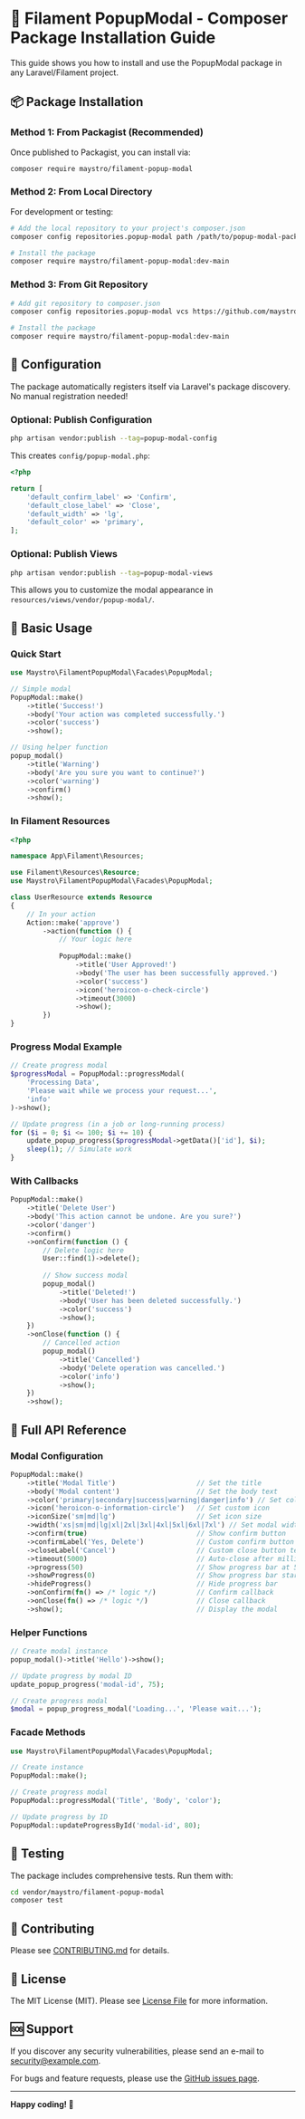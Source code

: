 # 🚀 Filament PopupModal - Composer Package Installation Guide

This guide shows you how to install and use the PopupModal package in any Laravel/Filament project.

## 📦 Package Installation

### Method 1: From Packagist (Recommended)

Once published to Packagist, you can install via:

```bash
composer require maystro/filament-popup-modal
```

### Method 2: From Local Directory

For development or testing:

```bash
# Add the local repository to your project's composer.json
composer config repositories.popup-modal path /path/to/popup-modal-package

# Install the package
composer require maystro/filament-popup-modal:dev-main
```

### Method 3: From Git Repository

```bash
# Add git repository to composer.json
composer config repositories.popup-modal vcs https://github.com/maystro/filament-popup-modal

# Install the package
composer require maystro/filament-popup-modal:dev-main
```

## 🔧 Configuration

The package automatically registers itself via Laravel's package discovery. No manual registration needed!

### Optional: Publish Configuration

```bash
php artisan vendor:publish --tag=popup-modal-config
```

This creates `config/popup-modal.php`:

```php
<?php

return [
    'default_confirm_label' => 'Confirm',
    'default_close_label' => 'Close',
    'default_width' => 'lg',
    'default_color' => 'primary',
];
```

### Optional: Publish Views

```bash
php artisan vendor:publish --tag=popup-modal-views
```

This allows you to customize the modal appearance in `resources/views/vendor/popup-modal/`.

## 🎯 Basic Usage

### Quick Start

```php
use Maystro\FilamentPopupModal\Facades\PopupModal;

// Simple modal
PopupModal::make()
    ->title('Success!')
    ->body('Your action was completed successfully.')
    ->color('success')
    ->show();

// Using helper function
popup_modal()
    ->title('Warning')
    ->body('Are you sure you want to continue?')
    ->color('warning')
    ->confirm()
    ->show();
```

### In Filament Resources

```php
<?php

namespace App\Filament\Resources;

use Filament\Resources\Resource;
use Maystro\FilamentPopupModal\Facades\PopupModal;

class UserResource extends Resource
{
    // In your action
    Action::make('approve')
        ->action(function () {
            // Your logic here
            
            PopupModal::make()
                ->title('User Approved!')
                ->body('The user has been successfully approved.')
                ->color('success')
                ->icon('heroicon-o-check-circle')
                ->timeout(3000)
                ->show();
        })
}
```

### Progress Modal Example

```php
// Create progress modal
$progressModal = PopupModal::progressModal(
    'Processing Data',
    'Please wait while we process your request...',
    'info'
)->show();

// Update progress (in a job or long-running process)
for ($i = 0; $i <= 100; $i += 10) {
    update_popup_progress($progressModal->getData()['id'], $i);
    sleep(1); // Simulate work
}
```

### With Callbacks

```php
PopupModal::make()
    ->title('Delete User')
    ->body('This action cannot be undone. Are you sure?')
    ->color('danger')
    ->confirm()
    ->onConfirm(function () {
        // Delete logic here
        User::find(1)->delete();
        
        // Show success modal
        popup_modal()
            ->title('Deleted!')
            ->body('User has been deleted successfully.')
            ->color('success')
            ->show();
    })
    ->onClose(function () {
        // Cancelled action
        popup_modal()
            ->title('Cancelled')
            ->body('Delete operation was cancelled.')
            ->color('info')
            ->show();
    })
    ->show();
```

## 🎨 Full API Reference

### Modal Configuration

```php
PopupModal::make()
    ->title('Modal Title')                    // Set the title
    ->body('Modal content')                   // Set the body text
    ->color('primary|secondary|success|warning|danger|info') // Set color theme
    ->icon('heroicon-o-information-circle')   // Set custom icon
    ->iconSize('sm|md|lg')                    // Set icon size
    ->width('xs|sm|md|lg|xl|2xl|3xl|4xl|5xl|6xl|7xl') // Set modal width
    ->confirm(true)                           // Show confirm button
    ->confirmLabel('Yes, Delete')             // Custom confirm button text
    ->closeLabel('Cancel')                    // Custom close button text
    ->timeout(5000)                           // Auto-close after milliseconds
    ->progress(50)                            // Show progress bar at 50%
    ->showProgress(0)                         // Show progress bar starting at 0%
    ->hideProgress()                          // Hide progress bar
    ->onConfirm(fn() => /* logic */)          // Confirm callback
    ->onClose(fn() => /* logic */)            // Close callback
    ->show();                                 // Display the modal
```

### Helper Functions

```php
// Create modal instance
popup_modal()->title('Hello')->show();

// Update progress by modal ID
update_popup_progress('modal-id', 75);

// Create progress modal
$modal = popup_progress_modal('Loading...', 'Please wait...');
```

### Facade Methods

```php
use Maystro\FilamentPopupModal\Facades\PopupModal;

// Create instance
PopupModal::make();

// Create progress modal
PopupModal::progressModal('Title', 'Body', 'color');

// Update progress by ID
PopupModal::updateProgressById('modal-id', 80);
```

## 🧪 Testing

The package includes comprehensive tests. Run them with:

```bash
cd vendor/maystro/filament-popup-modal
composer test
```

## 🤝 Contributing

Please see [CONTRIBUTING.md](CONTRIBUTING.md) for details.

## 📄 License

The MIT License (MIT). Please see [License File](LICENSE) for more information.

## 🆘 Support

If you discover any security vulnerabilities, please send an e-mail to security@example.com.

For bugs and feature requests, please use the [GitHub issues page](https://github.com/maystro/filament-popup-modal/issues).

---

**Happy coding! 🎉**
